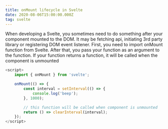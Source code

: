```yaml
---
title: onMount lifecycle in Svelte
date: 2020-08-06T15:00:00.000Z
tag: svelte
---
```


When developing a Svelte, you sometimes need to do something after your component mounted to the DOM. It may be fetching api, initiating 3rd party library or registering DOM event listener. First, you need to import onMount function from Svelte. After that, you pass your function as an argument to the function. If your function returns a function, it will be called when the component is unmounted

```javascript
<script>
	import { onMount } from 'svelte';

	onMount(() => {
		const interval = setInterval(() => {
			console.log('beep');
		}, 1000);

        // this function will be called when component is unmounted
		return () => clearInterval(interval);
	});
</script>
```
